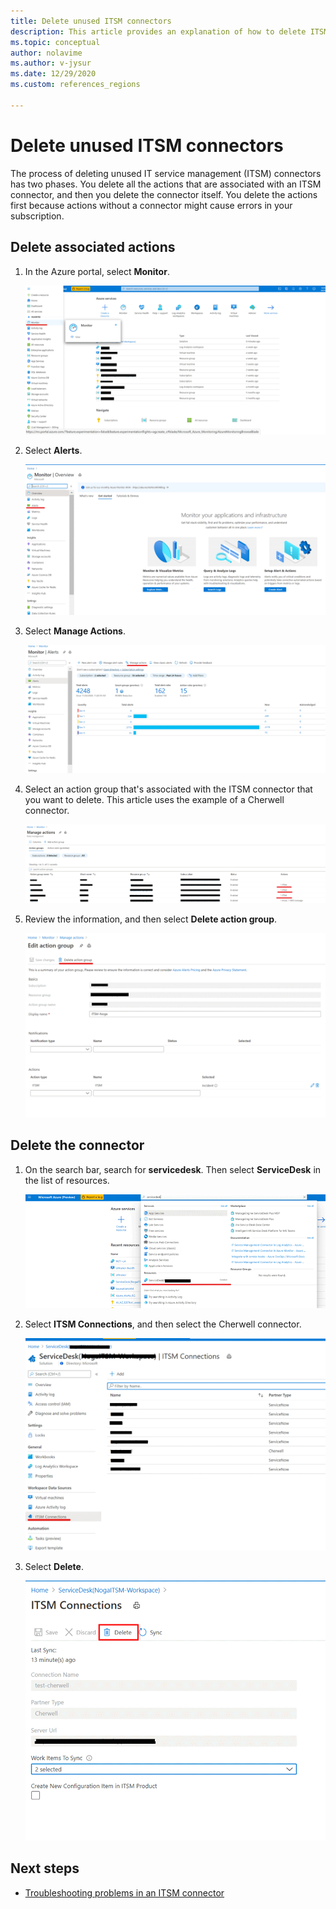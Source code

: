 ```yaml
---
title: Delete unused ITSM connectors
description: This article provides an explanation of how to delete ITSM connectors and the action groups that are associated with it.
ms.topic: conceptual
author: nolavime
ms.author: v-jysur
ms.date: 12/29/2020
ms.custom: references_regions

---
```


# Delete unused ITSM connectors

The process of deleting unused IT service management (ITSM) connectors has two phases. You delete all the actions that are associated with an ITSM connector, and then you delete the connector itself. You delete the actions first because actions without a connector might cause errors in your subscription.

## Delete associated actions

1. In the Azure portal, select **Monitor**.
  
    ![Screenshot of the Monitor selection.](media/itsmc-connector-deletion/itsmc-monitor-selection.png)

2. Select **Alerts**.
   
    ![Screenshot of the Alerts selection.](media/itsmc-connector-deletion/itsmc-alert-selection.png)

3. Select **Manage Actions**.
   
    ![Screenshot of the Manage Actions selection.](media/itsmc-connector-deletion/itsmc-actions-selection.png)

4. Select an action group that's associated with the ITSM connector that you want to delete. This article uses the example of a Cherwell connector.
   
    ![Screenshot of actions that are associated with the Cherwell connector.](media/itsmc-connector-deletion/itsmc-actions-screen.png)

5. Review the information, and then select **Delete action group**.

    ![Screenshot of action group information and the button for deleting the group.](media/itsmc-connector-deletion/itsmc-action-deletion.png)

## Delete the connector

1. On the search bar, search for **servicedesk**. Then select **ServiceDesk** in the list of resources.

    ![Screenshot of search for and selecting ServiceDesk.](media/itsmc-connector-deletion/itsmc-connector-selection.png)

2. Select **ITSM Connections**, and then select the Cherwell connector.

    ![Screenshot of the Cherwell I T S M connector.](media/itsmc-connector-deletion/itsmc-cherwell-connector.png)

3. Select **Delete**.

    ![Screenshot of the delete button for the I T S M connector.](media/itsmc-connector-deletion/itsmc-connector-deletion.png)

## Next steps

* [Troubleshooting problems in an ITSM connector](./itsmc-resync-servicenow.md)
